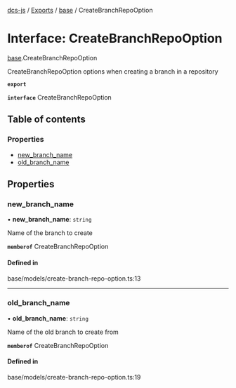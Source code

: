 [dcs-js](../README.md) / [Exports](../modules.md) / [base](../modules/base.md) / CreateBranchRepoOption

# Interface: CreateBranchRepoOption

[base](../modules/base.md).CreateBranchRepoOption

CreateBranchRepoOption options when creating a branch in a repository

**`export`**

**`interface`** CreateBranchRepoOption

## Table of contents

### Properties

- [new\_branch\_name](base.CreateBranchRepoOption.md#new_branch_name)
- [old\_branch\_name](base.CreateBranchRepoOption.md#old_branch_name)

## Properties

### <a id="new_branch_name" name="new_branch_name"></a> new\_branch\_name

• **new\_branch\_name**: `string`

Name of the branch to create

**`memberof`** CreateBranchRepoOption

#### Defined in

base/models/create-branch-repo-option.ts:13

___

### <a id="old_branch_name" name="old_branch_name"></a> old\_branch\_name

• **old\_branch\_name**: `string`

Name of the old branch to create from

**`memberof`** CreateBranchRepoOption

#### Defined in

base/models/create-branch-repo-option.ts:19
